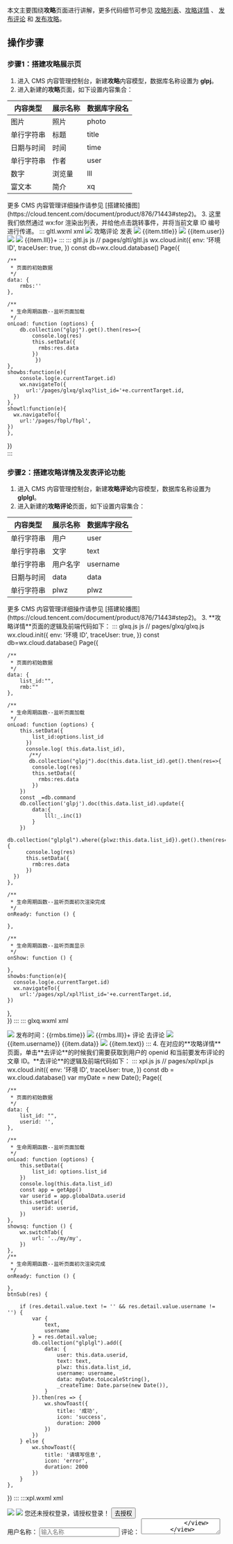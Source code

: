 本文主要围绕**攻略**页面进行讲解，更多代码细节可参见 [攻略列表](https://github.com/ZiTao-Liu/Canteen-management-system/tree/main/miniprogram/pages/gltl)、[攻略详情](https://github.com/ZiTao-Liu/Canteen-management-system/tree/main/miniprogram/pages/glxq) 、 [发布评论](https://github.com/ZiTao-Liu/Canteen-management-system/tree/main/miniprogram/pages/xpl) 和 [发布攻略](https://github.com/ZiTao-Liu/Canteen-management-system/tree/main/miniprogram/pages/fbpl)。




## 操作步骤
### 步骤1：搭建攻略展示页
1. 进入 CMS 内容管理控制台，新建**攻略**内容模型，数据库名称设置为 **glpj**。
2. 进入新建的**攻略**页面，如下设置内容集合：
<table>
<thead>
<tr>
<th>内容类型</th>
<th>展示名称</th>
<th>数据库字段名</th>
</tr>
</thead>
<tbody>
<tr>
<td>图片</td>
<td>照片</td>
<td>photo</td>
</tr>
<tr>
<td>单行字符串</td>
<td>标题</td>
<td>title</td>
</tr>
<tr>
<td>日期与时间</td>
<td>时间</td>
<td>time</td>
</tr>
<tr>
<td>单行字符串</td>
<td>作者</td>
<td>user</td>
</tr>
<tr>
<td>数字</td>
<td>浏览量</td>
<td>lll</td>
</tr>
<tr>
<td>富文本</td>
<td>简介</td>
<td>xq</td>
</tr>
</tbody></table>
<dx-alert infotype="explain" title="">
更多 CMS 内容管理详细操作请参见 [搭建轮播图](https://cloud.tencent.com/document/product/876/71443#step2)。
</dx-alert>
3. 这里我们依然通过 wx:for 渲染出列表，并给他点击跳转事件，并将当前文章 ID 编号进行传递。
<dx-codeblock>
:::  gltl.wxml xml
<!--pages/gltl/gltl.wxml-->
<view class="banner">
    <!----><image src="https://6363-ccntst-8gsp6zkw250f8e38-1305928500.tcb.qcloud.la/cloudbase-cms/upload/2021-11-25/5hbujycykft9vg9g82xcsw0f6z34v8o5_.jpg"></image>
</view> 
<view class="miin_baer">
    <view class="title_pl">
     <view class="pl_bt">攻略评论</view> 
     <view class="qpl" id="{{rmbs._id}}" bindtap='showtl'>发表</view>
     </view>
    <view class="mian_box"  wx:for="{{rmbs}}" wx:for-item="item" wx:key="_id"  bindtap='showbs' id="{{item._id}}">
        <view class="min_box_img">
            <image src="{{item.phpto}}"></image>
        </view>
        <view class="mian_text">
            <view class="miam_text_title">
                {{item.title}}
            </view>
            <view class="mian_user">
                <view class="user_logo">
                    <image src="../../images/font-ui/nstx.png"></image>
                </view>
                <view class="user_name">
                    {{item.user}}
                </view>
                <view class="taolun">
                    <image src="../../images/font-ui/pinglun-08.png"></image>
                </view>
                <view class="liulanl">
                    <view class="lll_zp"> 
                        <image src="../../images/font-ui/liulan.png"></image>
                    </view>
                    <view class="lll_sz">
                        {{item.lll}}+
                    </view>
                </view>
            </view>
        </view>
    </view>
</view>
:::
::: gltl.js js
// pages/gltl/gltl.js
wx.cloud.init({
    env: '环境 ID',
    traceUser: true,
  })
  const db=wx.cloud.database()
Page({

    /**
     * 页面的初始数据
     */
    data: {
        rmbs:''
    },

    /**
     * 生命周期函数--监听页面加载
     */
    onLoad: function (options) {
        db.collection("glpj").get().then(res=>{
            console.log(res)
            this.setData({
              rmbs:res.data
            })
             })
    },
    showbs:function(e){
        console.log(e.currentTarget.id)
        wx.navigateTo({
          url:'/pages/glxq/glxq?list_id='+e.currentTarget.id,
      })
    },
    showtl:function(e){
      wx.navigateTo({
        url:'/pages/fbpl/fbpl',
    })
    },
 })   
:::
</dx-codeblock>



### 步骤2：搭建攻略详情及发表评论功能

1. 进入 CMS 内容管理控制台，新建**攻略评论**内容模型，数据库名称设置为 **glplgl**。
2. 进入新建的**攻略评论**页面，如下设置内容集合：
<table>
<thead>
<tr>
<th>内容类型</th>
<th>展示名称</th>
<th>数据库字段名</th>
</tr>
</thead>
<tbody>
<tr>
<td>单行字符串</td>
<td>用户</td>
<td>user</td>
</tr>
<tr>
<td>单行字符串</td>
<td>文字</td>
<td>text</td>
</tr>
<tr>
<td>单行字符串</td>
<td>用户名字</td>
<td>username</td>
</tr>
<tr>
<td>日期与时间</td>
<td>data</td>
<td>data</td>
</tr>
<tr>
<td>单行字符串</td>
<td>plwz</td>
<td>plwz</td>
</tr>
</tbody></table>
<dx-alert infotype="explain" title="">
更多 CMS 内容管理详细操作请参见 [搭建轮播图](https://cloud.tencent.com/document/product/876/71443#step2)。
</dx-alert>
3. **攻略详情**页面的逻辑及前端代码如下：
<dx-codeblock>
:::  glxq.js js
// pages/glxq/glxq.js
wx.cloud.init({
    env: '环境 ID',
    traceUser: true,
  })
  const db=wx.cloud.database()
Page({

    /**
     * 页面的初始数据
     */
    data: {
        list_id:"",
        rmb:""
    },

    /**
     * 生命周期函数--监听页面加载
     */
    onLoad: function (options) {
        this.setData({
            list_id:options.list_id
          })
          console.log( this.data.list_id),
           /**/
           db.collection("glpj").doc(this.data.list_id).get().then(res=>{
            console.log(res)
            this.setData({
              rmbs:res.data
            })
        })
        const _=db.command
        db.collection('glpj').doc(this.data.list_id).update({
            data:{
                lll:_.inc(1)
            }   
        })
        db.collection("glplgl").where({plwz:this.data.list_id}).get().then(res=>{
          console.log(res)
          this.setData({
            rmb:res.data
          })
      })
    },

    /**
     * 生命周期函数--监听页面初次渲染完成
     */
    onReady: function () {

    },

    /**
     * 生命周期函数--监听页面显示
     */
    onShow: function () {

    },
    showbs:function(e){
      console.log(e.currentTarget.id)
      wx.navigateTo({
        url:'/pages/xpl/xpl?list_id='+e.currentTarget.id,
    })
  },    
})
:::
::: glxq.wxml xml
<!--pages/glxq/glxq.wxml-->
<view class="zpq" id="{{item._id}}">
    <image src="{{rmbs.phpto}}"></image>
</view>
<view class="dd">
    <rich-text class="rich" nodes="{{rmbs.xq}}"></rich-text>
</view>
<view class="fbsj">
    发布时间：{{rmbs.time}}
</view>
<view class="lll">
    <view class="liulanl">
        <view class="lll_zp">
            <image src="../../images/font-ui/liulan.png"></image>
        </view>
        <view class="lll_sz">
            {{rmbs.lll}}+
        </view>
    </view>
</view>
<view class="pl">
    <view class="title_pl">
     <view class="pl_bt">评论</view> 
     <view class="qpl" id="{{rmbs._id}}" bindtap='showbs'>去评论</view>
     </view>
    <view class="pl_box" wx:for="{{rmb}}" wx:for-item="item" wx:key="_id"  >
        <view class="pl_xxl" >
            <view class="pl_tx">
                <image src="../../images/font-ui/nstx.png"></image>
            </view>
            <view class="pl_xx_us">
                <view class="pl_xx_user">
                    {{item.username}}
                </view>
                <view class="pl_xx_time">
                    {{item.data}}
                </view>
            </view>
            <view class="dz">
                <image src="../../images/font-ui/dzz.png"></image>
            </view>
        </view>
        <view class="plxx_xq">
            {{item.text}}
        </view>
    </view>
</view>
:::
</dx-codeblock>
4. 在对应的**攻略详情**页面，单击**去评论**的时候我们需要获取到用户的 openid 和当前要发布评论的文章 ID。**去评论**的逻辑及前端代码如下：
<dx-codeblock>
:::  xpl.js js
// pages/xpl/xpl.js
wx.cloud.init({
    env: '环境 ID',
    traceUser: true,
})
const db = wx.cloud.database()
var myDate = new Date();
Page({

    /**
     * 页面的初始数据
     */
    data: {
        list_id: "",
        userid: '',
    },

    /**
     * 生命周期函数--监听页面加载
     */
    onLoad: function (options) {
        this.setData({
            list_id: options.list_id
        })
        console.log(this.data.list_id)
        const app = getApp()
        var userid = app.globalData.userid
        this.setData({
            userid: userid,
        })
    },
    showsq: function () {
        wx.switchTab({
            url: '../my/my',
        })
    },
    /**
     * 生命周期函数--监听页面初次渲染完成
     */
    onReady: function () {

    },
    btnSub(res) {

        if (res.detail.value.text != '' && res.detail.value.username != '') {
            var {
                text,
                username
            } = res.detail.value;
            db.collection("glplgl").add({
                data: {
                    user: this.data.userid,
                    text: text,
                    plwz: this.data.list_id,
                    username: username,
                    data: myDate.toLocaleString(),
                    _createTime: Date.parse(new Date()),
                }
            }).then(res => {
                wx.showToast({
                    title: '成功',
                    icon: 'success',
                    duration: 2000
                })
            })
        } else {
            wx.showToast({
                title: '请填写信息',
                icon: 'error',
                duration: 2000
            })
        }
    },
})
:::
:::xpl.wxml xml
<!--pages/xpl/xpl.wxml-->
<view class="banner">
    <!----><image src="https://6363-ccntst-8gsp6zkw250f8e38-1305928500.tcb.qcloud.la/cloudbase-cms/upload/2021-11-25/5hbujycykft9vg9g82xcsw0f6z34v8o5_.jpg"></image>
</view> 
<view class="wdl_ban" wx:if="{{userid==''}}">
    <view class="wdl">
        <image src="../../images/font-ui/wdl.png"></image>
    </view>
    <view class="text_main">您还未授权登录，请授权登录！</view>
    <button size="mini" type="primary" bindtap='showsq' class="btn_sq">去授权</button>
</view>
<view class="xpl" wx:if="{{userid!=''}}">
    <form bindsubmit="btnSub">
        <view class="top-s">
            <view class="top-text">用户名称：</view>
            <view class="weui-cell__bd">
              <input class="weui-input" name="username" placeholder="输入名称" />
            </view>
        </view>
        <view class="top-s">
            <view class="top-text">评论：</view>
            <view class="weui-cell__bd">
                <textarea bindblur="bindTextAreaBlur" name="text" class="weui-text" auto-height placeholder="自动变高" />
            </view>
        </view>
        <button style="margin: 0 aout;margin-top:40rpx;margin-bottom:40rpx;" type="primary" formType="submit">发表评论</button>
    </form>
</view>
:::
</dx-codeblock>
<dx-alert infotype="explain" title="">
针对内容安全，微信云开发提供内容安全功能，可对云开发数据库中存储的信息进行内容安全的规则设置，自动进行内容审核并对触发违规的内容进行处理。详情请参见 [内容安全](https://developers.weixin.qq.com/miniprogram/dev/wxcloud/basis/Consecurity.html)。
</dx-alert>
5. 最终效果如下：
<img src = "https://qcloudimg.tencent-cloud.cn/raw/e59ff19b2850ece5383fad207bc62da9.png">


### 步骤3：搭建发表攻略功能
1. 进入 app.json 页面，添加 weui 框架。
<dx-codeblock>
:::  json
{
    "useExtendedLib": {
        "weui": true
     }
}
:::
</dx-codeblock>
2. 然后进入 fbpl.json 页面再次引入 weui 的框架并在 fbpl.wxml 中调用。相关代码如下：
<dx-codeblock>
:::  fbpl.json json
{
  "usingComponents": {
    "mp-uploader": "weui-miniprogram/uploader/uploader",
    "mp-cells": "weui-miniprogram/cells/cells",
    "mp-cell": "weui-miniprogram/cell/cell",
    "mp-form-page": "weui-miniprogram/form-page/form-page",
    "mp-form": "weui-miniprogram/form/form",
    "mp-toptips": "weui-miniprogram/toptips/toptips",
    "mp-checkbox-group": "weui-miniprogram/checkbox-group/checkbox-group",
    "mp-half-screen-dialog": "weui-miniprogram/half-screen-dialog/half-screen-dialog"
  }
}
:::
:::fbpl.wxml xml
<view wx:if="{{userid!=''}}">

<view class="weui-cells__title">发布攻略</view>
<mp-cell prop="name" title="标题" ext-class="">
            <input bindinput="formInputChange" data-field="name" class="weui-input" placeholder="请输标题" />
</mp-cell>
<mp-cell prop="mobile" title="昵称" ext-class=" ">
            <input bindinput="formInputChange" data-field="mobile" class="weui-input" placeholder="请输入昵称" />
            <view slot="footer" class="weui-vcode-btn"></view>
</mp-cell>
<view class="weui-cells__title">攻略</view>
      <view class="weui-cells weui-cells_after-title">
        <view class="weui-cell">
          <view class="weui-cell__bd">
            <textarea class="weui-textarea" bindinput="formwtInputChange" placeholder="请输入攻略" name="wt" style="height: 3.3em" />
            <view class="weui-textarea-counter">200</view>
          </view>
        </view>
</view>
<view class="page">
    <view class="page__bd">
        <mp-cells>
            <mp-cell>
                <mp-uploader bindfail="uploadError" bindsuccess="uploadSuccess" select="{{selectFile}}" upload="{{uplaodFile}}" files="{{files}}" max-count="4" title="附件上传" tips="最多可上传4张照片"></mp-uploader>
            </mp-cell>
        </mp-cells>
    </view>
</view>
<view class="weui-btn-area">
            <button class="weui-btn" type="primary" formType="submit" bindtap="submitForm">确定</button>
      </view>
    </view>
:::
:::fbpl.js js
// pages/fbpl/fbpl.js
wx.cloud.init({
    env: '您的环境ID',
  traceUser: true,
})
const db=wx.cloud.database()
Page({

    /**
     * 页面的初始数据
     */
    data: {
        userid:'',
        files: []
    }, 

    /**
     * 生命周期函数--监听页面加载
     在这里我们在app.js里面的openid
     */
    onLoad: function (options) {
        const app = getApp()
        var  userid = app.globalData.userid
        this.setData({
          userid:userid,
        }) 
        wx.cloud.init({
            traceUser: true
          })
      
          this.setData({ 
            selectFile: this.selectFile.bind(this),
            uplaodFile: this.uplaodFile.bind(this)
        })
    },
    formInputChange(e) {
        const {
          field
        } = e.currentTarget.dataset
        this.setData({
          [`formData.${field}`]: e.detail.value
        })
      },
      formplInputChange(e) {
        console.log(e)
        this.setData({
          palce: e.detail.value
        })
      },
      formwtInputChange(e) {
        console.log(e)
        this.setData({
          wt: e.detail.value
        })
      },
      submitForm(e) {
            this.setData({
              name: this.data.formData.name,
              phone: this.data.formData.mobile,
              tsbm: this.data.tsbmun,
            })
            if(this.data.wt.length>10 && this.data.openid!='')
            {
              db.collection('glpj').add({
                // data 字段表示需新增的 JSON 数据
                data: {
                  title: this.data.name,
                  user: this.data.mobile,
                  xq: this.data.wt,
                  phpto:this.data.files,
                  userid: this.data.openid,
                  time: Date.parse(new Date()),
                  _createTime: Date.parse(new Date()),
                  lll:0,
                }
              })
              wx.reLaunch({
                  url: '../gltl/gltl',
                  success: (res)=> {
                    wx.showToast({
                      title: '完成',
                      success:(res)=>{
                        wx.navigateTo({
                          url: '../index/index',
                        })
                      }
                    })
                  }
                })
            }else{
              wx.showToast({
                title: '描述',
                icon: 'error',
                duration: 2000
              })
            }
      },
    /**
     * 生命周期函数--监听页面显示
     */
    showsq: function () {
      wx.switchTab({
          url: '../my/my',
      })
  }, 
    chooseImage: function (e) {
        var that = this;
        wx.chooseImage({
            sizeType: ['original', 'compressed'], // 可以指定是原图还是压缩图，默认二者都有
            sourceType: ['album', 'camera'], // 可以指定来源是相册还是相机，默认二者都有
            success: function (res) {
                // 返回选定照片的本地文件路径列表，tempFilePath可以作为img标签的src属性显示图片
                that.setData({
                    files: that.data.files.concat(res.tempFilePaths)
                });
            }
        })
    },
    previewImage: function(e){
        wx.previewImage({
            current: e.currentTarget.id, // 当前显示图片的http链接
            urls: this.data.files // 需要预览的图片http链接列表
        })
    },
    selectFile(files) {
        console.log('files', files)
        // 返回false可以阻止某次文件上传
    },
    uplaodFile(files) {
        console.log('upload files', files)
        console.log('upload files', files)
        // 文件上传的函数，返回一个promise
        return new Promise((resolve, reject) => {
          const tempFilePaths = files.tempFilePaths;
          //上传返回值
          const that = this;
          const object = {};
          for (var i = 0; i < tempFilePaths.length; i++) {
            let filePath = '',cloudPath = ''
            filePath = tempFilePaths[i]
            // 上传图片
            // cloudPath 最好按时间 遍历的index来排序，避免文件名重复
            cloudPath = 'blog-title-image-' + new Date().getTime() + '-' + i + filePath.match(/\.[^.]+?$/)[0]
    
            console.log(filePath)
            console.log(cloudPath)
            const upload_task = wx.cloud.uploadFile({
              filePath, 
              cloudPath, 
              success: function(res) {
                console.log(res)
                // 可能会有好几个200+的返回码，表示成功
                if (res.statusCode === 200  || res.statusCode === 204 || res.statusCode === 205) {
                  const url = res.fileID
                  that.data.files.push(url)
                  if (that.data.files.length === tempFilePaths.length) {
                    object.urls = that.data.files;
                    resolve(object)  //这就是判断是不是最后一张已经上传了，用来返回，
                  }
                } else {
                  reject('error')
                }
              },
              fail: function(err) {
                console.log(err)
              }, 
              conplete: () => {
                
              }
            })
          }
        })
        // 文件上传的函数，返回一个promise
    },
    uploadError(e) {
        console.log('upload error', e.detail)
    },
    uploadSuccess(e) {
        console.log('upload success', e.detail)
    }
});
:::
</dx-codeblock>
4. 最终效果如下：
![](https://qcloudimg.tencent-cloud.cn/raw/f03ca645960e79643bfd31008af4f80c.png)
